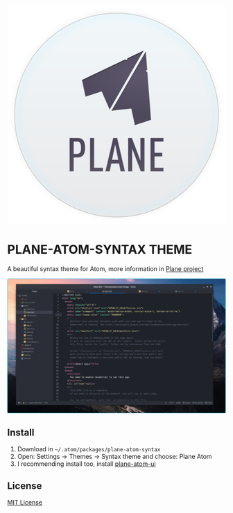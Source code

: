 <p align="center">
<img src="assets/icon.svg" />
</p>


# PLANE-ATOM-SYNTAX THEME

A beautiful syntax theme for Atom, more information in [Plane project](https://github.com/wfpaisa/plane)

<p align="center">
<img src="assets/screenshots/screenshot-01.png" />
</p>


## Install
1. Download in `~/.atom/packages/plane-atom-syntax`
2. Open: Settings -> Themes -> Syntax theme  and choose: Plane Atom
3. I recommending install too, install [plane-atom-ui](https://github.com/wfpaisa/plane-atom-ui)


## License

[MIT License](./LICENSE)
